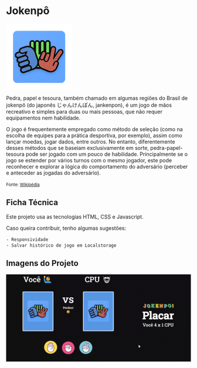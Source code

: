 # Jokenpô

<img src="src/images/image card back.png" align="center">

<p>Pedra, papel e tesoura, também chamado em algumas regiões do Brasil de jokenpô (do japonês じゃんけんぽん, jankenpon), é um jogo de mãos recreativo e simples para duas ou mais pessoas, que não requer equipamentos nem habilidade. </p>

<p>O jogo é frequentemente empregado como método de seleção (como na escolha de equipes para a prática desportiva, por exemplo), assim como lançar moedas, jogar dados, entre outros. No entanto, diferentemente desses métodos que se baseiam exclusivamente em sorte, pedra-papel-tesoura pode ser jogado com um pouco de habilidade. Principalmente se o jogo se estender por vários turnos com o mesmo jogador, este pode reconhecer e explorar a lógica do comportamento do adversário (perceber e anteceder as jogadas do adversário).</p>

<small>Fonte: <a href="https://pt.wikipedia.org/wiki/Pedra,_papel_e_tesoura">Wikipédia</a></small>

## Ficha Técnica

Este projeto usa as tecnologias HTML, CSS e Javascript. 

Caso queira contribuir, tenho algumas sugestões:

    - Responsividade
    - Salvar histórico de jogo em Localstorage

## Imagens do Projeto

<img src="./jokenpo.gif" align="center" alt="Jokenpo Gif">


